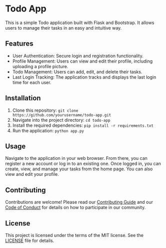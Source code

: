 # Todo App

This is a simple Todo application built with Flask and Bootstrap. It allows users to manage their tasks in an easy and intuitive way.

## Features

- User Authentication: Secure login and registration functionality.
- Profile Management: Users can view and edit their profile, including uploading a profile picture.
- Todo Management: Users can add, edit, and delete their tasks.
- Last Login Tracking: The application tracks and displays the last login time for each user.

## Installation

1. Clone this repository: `git clone https://github.com/yourusername/todo-app.git`
2. Navigate into the project directory: `cd todo-app`
3. Install the required dependencies: `pip install -r requirements.txt`
4. Run the application: `python app.py`

## Usage

Navigate to the application in your web browser. From there, you can register a new account or log in to an existing one. Once logged in, you can create, view, and manage your tasks from the home page. You can also view and edit your profile.

## Contributing

Contributions are welcome! Please read our [Contributing Guide](CONTRIBUTING.md) and our [Code of Conduct](CODE_OF_CONDUCT.md) for details on how to participate in our community.

## License

This project is licensed under the terms of the MIT license. See the [LICENSE](LICENSE) file for details.